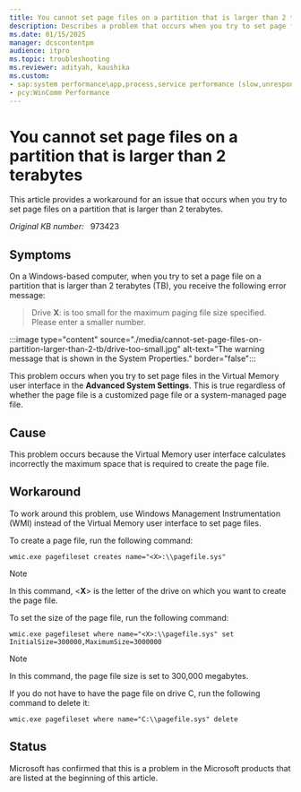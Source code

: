 ```yaml
---
title: You cannot set page files on a partition that is larger than 2 terabytes
description: Describes a problem that occurs when you try to set page files on a partition that is larger than 2 terabytes
ms.date: 01/15/2025
manager: dcscontentpm
audience: itpro
ms.topic: troubleshooting
ms.reviewer: adityah, kaushika
ms.custom:
- sap:system performance\app,process,service performance (slow,unresponsive)
- pcy:WinComm Performance
---
```

# You cannot set page files on a partition that is larger than 2 terabytes

This article provides a workaround for an issue that occurs when you try to set page files on a partition that is larger than 2 terabytes.

_Original KB number:_ &nbsp; 973423

## Symptoms

On a Windows-based computer, when you try to set a page file on a partition that is larger than 2 terabytes (TB), you receive the following error message:  

> Drive **X**: is too small for the maximum paging file size specified. Please enter a smaller number.

:::image type="content" source="./media/cannot-set-page-files-on-partition-larger-than-2-tb/drive-too-small.jpg" alt-text="The warning message that is shown in the System Properties." border="false":::

This problem occurs when you try to set page files in the Virtual Memory user interface in the **Advanced System Settings**. This is true regardless of whether the page file is a customized page file or a system-managed page file.

## Cause

This problem occurs because the Virtual Memory user interface calculates incorrectly the maximum space that is required to create the page file.

## Workaround

To work around this problem, use Windows Management Instrumentation (WMI) instead of the Virtual Memory user interface to set page files.

To create a page file, run the following command:  

```console
wmic.exe pagefileset creates name="<X>:\\pagefile.sys"
```

> [!NOTE]
> In this command, <**X**> is the letter of the drive on which you want to create the page file.

To set the size of the page file, run the following command:  

```console
wmic.exe pagefileset where name="<X>:\\pagefile.sys" set InitialSize=300000,MaximumSize=3000000
```

> [!NOTE]
> In this command, the page file size is set to 300,000 megabytes.

If you do not have to have the page file on drive C, run the following command to delete it:  

```console
wmic.exe pagefileset where name="C:\\pagefile.sys" delete
```

## Status

Microsoft has confirmed that this is a problem in the Microsoft products that are listed at the beginning of this article.
